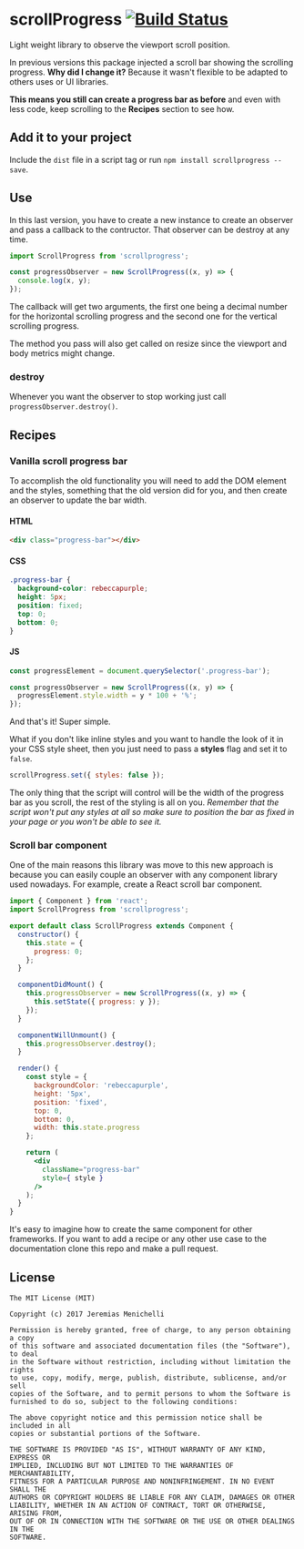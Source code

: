 # scrollProgress [![Build Status](https://travis-ci.org/jeremenichelli/scrollProgress.svg)](https://travis-ci.org/jeremenichelli/scrollProgress)

Light weight library to observe the viewport scroll position.

In previous versions this package injected a scroll bar showing the scrolling progress. **Why did I change it?** Because it wasn't flexible to be adapted to others uses or UI libraries.

**This means you still can create a progress bar as before** and even with less code, keep scrolling to the **Recipes** section to see how.


## Add it to your project

Include the `dist` file in a script tag or run `npm install scrollprogress --save`.


## Use

In this last version, you have to create a new instance to create an observer and pass a callback to the contructor. That observer can be destroy at any time.

```js
import ScrollProgress from 'scrollprogress';

const progressObserver = new ScrollProgress((x, y) => {
  console.log(x, y);
});
```

The callback will get two arguments, the first one being a decimal number for the horizontal scrolling progress and the second one for the vertical scrolling progress.

The method you pass will also get called on resize since the viewport and body metrics might change.

### destroy

Whenever you want the observer to stop working just call `progressObserver.destroy()`.


## Recipes

### Vanilla scroll progress bar

To accomplish the old functionality you will need to add the DOM element and the styles, something that the old version did for you, and then create an observer to update the bar width.

#### HTML

```html
<div class="progress-bar"></div>
```

#### CSS

```css
.progress-bar {
  background-color: rebeccapurple;
  height: 5px;
  position: fixed;
  top: 0;
  bottom: 0;
}
```

#### JS

```js
const progressElement = document.querySelector('.progress-bar');

const progressObserver = new ScrollProgress((x, y) => {
  progressElement.style.width = y * 100 + '%';
});
```

And that's it! Super simple.

What if you don't like inline styles and you want to handle the look of it in your CSS style sheet, then you just need to pass a **styles** flag and set it to ```false```.

```js
scrollProgress.set({ styles: false });
```

The only thing that the script will control will be the width of the progress bar as you scroll, the rest of the styling is all on you. _Remember that the script won't put any styles at all so make sure to position the bar as fixed in your page or you won't be able to see it._


### Scroll bar component

One of the main reasons this library was move to this new approach is because you can easily couple an observer with any component library used nowadays. For example, create a React scroll bar component.

```jsx
import { Component } from 'react';
import ScrollProgress from 'scrollprogress';

export default class ScrollProgress extends Component {
  constructor() {
    this.state = {
      progress: 0;
    };
  }

  componentDidMount() {
    this.progressObserver = new ScrollProgress((x, y) => {
      this.setState({ progress: y });
    });
  }

  componentWillUnmount() {
    this.progressObserver.destroy();
  }

  render() {
    const style = {
      backgroundColor: 'rebeccapurple',
      height: '5px',
      position: 'fixed',
      top: 0,
      bottom: 0,
      width: this.state.progress
    };

    return (
      <div
        className="progress-bar"
        style={ style }
      />
    );
  }
}
```

It's easy to imagine how to create the same component for other frameworks. If you want to add a recipe or any other use case to the documentation clone this repo and make a pull request.

## License

```
The MIT License (MIT)

Copyright (c) 2017 Jeremias Menichelli

Permission is hereby granted, free of charge, to any person obtaining a copy
of this software and associated documentation files (the "Software"), to deal
in the Software without restriction, including without limitation the rights
to use, copy, modify, merge, publish, distribute, sublicense, and/or sell
copies of the Software, and to permit persons to whom the Software is
furnished to do so, subject to the following conditions:

The above copyright notice and this permission notice shall be included in all
copies or substantial portions of the Software.

THE SOFTWARE IS PROVIDED "AS IS", WITHOUT WARRANTY OF ANY KIND, EXPRESS OR
IMPLIED, INCLUDING BUT NOT LIMITED TO THE WARRANTIES OF MERCHANTABILITY,
FITNESS FOR A PARTICULAR PURPOSE AND NONINFRINGEMENT. IN NO EVENT SHALL THE
AUTHORS OR COPYRIGHT HOLDERS BE LIABLE FOR ANY CLAIM, DAMAGES OR OTHER
LIABILITY, WHETHER IN AN ACTION OF CONTRACT, TORT OR OTHERWISE, ARISING FROM,
OUT OF OR IN CONNECTION WITH THE SOFTWARE OR THE USE OR OTHER DEALINGS IN THE
SOFTWARE.
```

